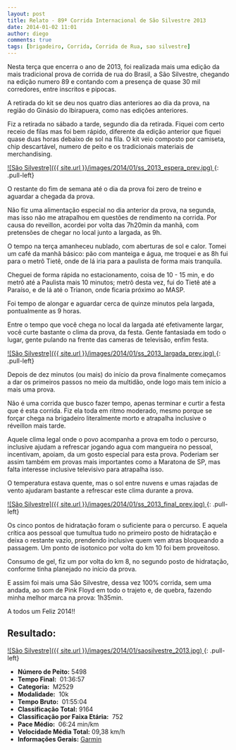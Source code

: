 ```yaml
---
layout: post
title: Relato - 89ª Corrida Internacional de São Silvestre 2013
date: 2014-01-02 11:01
author: diego
comments: true
tags: [brigadeiro, Corrida, Corrida de Rua, sao silvestre]
---
```


Nesta terça que encerra o ano de 2013, foi realizada mais uma edição da mais tradicional prova de corrida de rua do Brasil, a São Silvestre, chegando na edição numero 89 e contando com a presença de quase 30 mil corredores, entre inscritos e pipocas.

A retirada do kit se deu nos quatro dias anteriores ao dia da prova, na região do Ginásio do Ibirapuera, como nas edições anteriores.

Fiz a retirada no sábado a tarde, segundo dia da retirada. Fiquei com certo receio de filas mas foi bem rápido, diferente da edição anterior que fiquei quase duas horas debaixo de sol na fila. O kit veio composto por camiseta, chip descartável, numero de peito e os tradicionais materiais de merchandising.

<a href="/images/2014/01/ss_2013_espera.jpg">
![São Silvestre]({{ site.url }}/images/2014/01/ss_2013_espera_prev.jpg)
</a>
{: .pull-left}

O restante do fim de semana até o dia da prova foi zero de treino e aguardar a chegada da prova.

Não fiz uma alimentação especial no dia anterior da prova, na segunda, mas isso não me atrapalhou em questões de rendimento na corrida. Por causa do reveillon, acordei por volta das 7h20min da manhã, com pretensões de chegar no local junto a largada, as 9h.

O tempo na terça amanheceu nublado, com aberturas de sol e calor. Tomei um café da manhã básico: pão com manteiga e água, me troquei e as 8h fui para o metrô Tietê, onde de lá iria para a paulista de forma mais tranquila.

Cheguei de forma rápida no estacionamento, coisa de 10 - 15 min, e do metrô até a Paulista mais 10 minutos; metrô desta vez, fui do Tietê até a Paraíso, e de lá até o Trianon, onde ficaria próximo ao MASP.

Foi tempo de alongar e aguardar cerca de quinze minutos pela largada, pontualmente as 9 horas.

Entre o tempo que você chega no local da largada até efetivamente largar, você curte bastante o clima da prova, da festa. Gente fantasiada em todo o lugar, gente pulando na frente das cameras de televisão, enfim festa.

<a href="/images/2014/01/ss_2013_largada.jpg">
![São Silvestre]({{ site.url }}/images/2014/01/ss_2013_largada_prev.jpg)
</a>
{: .pull-left}

Depois de dez minutos (ou mais) do início da prova finalmente começamos a dar os primeiros passos no meio da multidão, onde logo mais tem início a mais uma prova.

Não é uma corrida que busco fazer tempo, apenas terminar e curtir a festa que é esta corrida. Fiz ela toda em ritmo moderado, mesmo porque se forçar chega na brigadeiro literalmente morto e atrapalha inclusive o réveillon mais tarde.

Aquele clima legal onde o povo acompanha a prova em todo o percurso, inclusive ajudam a refrescar jogando agua com mangueira no pessoal, incentivam, apoiam, da um gosto especial para esta prova. Poderiam ser assim também em provas mais importantes como a Maratona de SP, mas falta interesse inclusive televisivo para atrapalha isso.

O temperatura estava quente, mas o sol entre nuvens e umas rajadas de vento ajudaram bastante a refrescar este clima durante a prova.

<a href="/images/2014/01/ss_2013_final.jpg">
![São Silvestre]({{ site.url }}/images/2014/01/ss_2013_final_prev.jpg)
</a>
{: .pull-left}

Os cinco pontos de hidratação foram o suficiente para o percurso. E aquela crítica aos pessoal que tumultua tudo no primeiro posto de hidratação e deixa o restante vazio, prendendo inclusive quem vem atras bloqueando a passagem. Um ponto de isotonico por volta do km 10 foi bem proveitoso.

Consumo de gel, fiz um por volta do km 8, no segundo posto de hidratação, conforme tinha planejado no início da prova.

E assim foi mais uma São Silvestre, dessa vez 100% corrida, sem uma andada, ao som de Pink Floyd em todo o trajeto e, de quebra, fazendo minha melhor marca na prova: 1h35min.

A todos um Feliz 2014!!

## Resultado:

<a href="/images/2014/01/saosilvestre_2013_big.jpg">
![São Silvestre]({{ site.url }}/images/2014/01/saosilvestre_2013.jpg)
</a>
{: .pull-left}

* **Número de Peito:**  5498
* **Tempo Final:**  01:36:57
* **Categoria:**  M2529
* **Modalidade:**  10k
* **Tempo Bruto:**  01:55:04
* **Classificação Total:**  9164
* **Classificação por Faixa Etária:**  752
* **Pace Médio:**  06:24 min/km
* **Velocidade Média Total:**  09,38 km/h
* **Informações Gerais:** <a href="http://connect.garmin.com/activity/423311751" target="_blank">Garmin</a>
